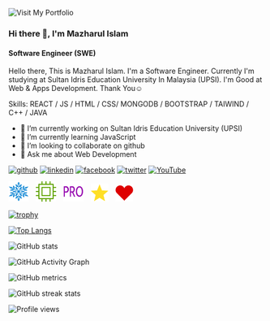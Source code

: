 ![Visit My Portfolio](https://scontent.fszb2-1.fna.fbcdn.net/v/t1.6435-9/s960x960/240742894_1965769293590288_3392221546884285025_n.jpg?_nc_cat=105&ccb=1-5&_nc_sid=e3f864&_nc_ohc=Tjvv-6JUugAAX9NkDVR&_nc_ht=scontent.fszb2-1.fna&oh=b2a1bba8bfcec6fa5721d413eb3c3600&oe=61523BC0)
### Hi there 👋, I'm Mazharul Islam
#### Software Engineer (SWE)


Hello there, This is Mazharul Islam. I'm a Software Engineer. Currently I'm studying at Sultan Idris Education University In Malaysia (UPSI). I'm Good at Web & Apps Development.
Thank You☺ 

Skills: REACT / JS / HTML / CSS/ MONGODB / BOOTSTRAP / TAIWIND / C++ / JAVA

- 🔭 I’m currently working on Sultan Idris Education University (UPSI) 
- 🌱 I’m currently learning JavaScript 
- 👯 I’m looking to collaborate on github 
- 💬 Ask me about Web Development 


[<img src='https://cdn.jsdelivr.net/npm/simple-icons@3.0.1/icons/github.svg' alt='github' height='40'>](https://github.com/MazharulSWE)  [<img src='https://cdn.jsdelivr.net/npm/simple-icons@3.0.1/icons/linkedin.svg' alt='linkedin' height='40'>](https://www.linkedin.com/in/https://www.linkedin.com/in/mazharul24434//)  [<img src='https://cdn.jsdelivr.net/npm/simple-icons@3.0.1/icons/facebook.svg' alt='facebook' height='40'>](https://www.facebook.com/https://www.facebook.com/Mazharul24434)  [<img src='https://cdn.jsdelivr.net/npm/simple-icons@3.0.1/icons/twitter.svg' alt='twitter' height='40'>](https://twitter.com/https://twitter.com/mazharul24434)  [<img src='https://cdn.jsdelivr.net/npm/simple-icons@3.0.1/icons/youtube.svg' alt='YouTube' height='40'>](https://www.youtube.com/channel/https://www.youtube.com/channel/UCbv2IxQG-lNw7oNV8dwpHsg)  

<a href='https://archiveprogram.github.com/'><img src='https://raw.githubusercontent.com/acervenky/animated-github-badges/master/assets/acbadge.gif' width='40' height='40'></a> <a href='https://docs.github.com/en/developers'><img src='https://raw.githubusercontent.com/acervenky/animated-github-badges/master/assets/devbadge.gif' width='40' height='40'></a> <a href='https://github.com/pricing'><img src='https://raw.githubusercontent.com/acervenky/animated-github-badges/master/assets/pro.gif' width='40' height='40'></a> <a href='https://stars.github.com/'><img src='https://raw.githubusercontent.com/acervenky/animated-github-badges/master/assets/starbadge.gif' width='35' height='35'></a> <a href='https://docs.github.com/en/github/supporting-the-open-source-community-with-github-sponsors'><img src='https://raw.githubusercontent.com/acervenky/animated-github-badges/master/assets/sponsorbadge.gif' width='35' height='35'></a> 

[![trophy](https://github-profile-trophy.vercel.app/?username=MazharulSWE)](https://github.com/ryo-ma/github-profile-trophy)

[![Top Langs](https://github-readme-stats.vercel.app/api/top-langs/?username=MazharulSWE)](https://github.com/anuraghazra/github-readme-stats)

![GitHub stats](https://github-readme-stats.vercel.app/api?username=MazharulSWE&show_icons=true&count_private=true)  

![GitHub Activity Graph](https://activity-graph.herokuapp.com/graph?username=MazharulSWE)  

![GitHub metrics](https://metrics.lecoq.io/MazharulSWE)  

![GitHub streak stats](https://github-readme-streak-stats.herokuapp.com/?user=MazharulSWE)  

![Profile views](https://gpvc.arturio.dev/MazharulSWE)  
